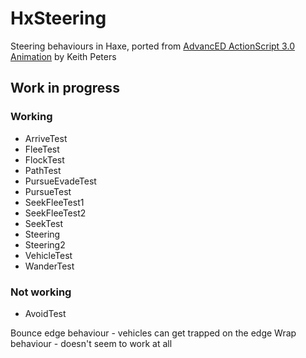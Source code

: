 # HxSteering

Steering behaviours in Haxe, ported from [AdvancED ActionScript 3.0 Animation](http://www.apress.com/9781430216087) by Keith Peters 
	
## Work in progress

### Working
- ArriveTest
- FleeTest
- FlockTest
- PathTest
- PursueEvadeTest
- PursueTest
- SeekFleeTest1
- SeekFleeTest2
- SeekTest
- Steering
- Steering2
- VehicleTest
- WanderTest

### Not working
- AvoidTest

Bounce edge behaviour - vehicles can get trapped on the edge
Wrap behaviour - doesn't seem to work at all